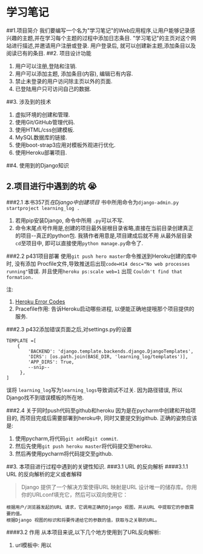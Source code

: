 # 学习笔记
##1.项目简介
我们要编写一个名为"学习笔记"的Web应用程序,让用户能够记录感兴趣的主题,并在学习每个主题的过程中添加日志条目.
"学习笔记"的主页对这个网站进行描述,并邀请用户注册或登录. 用户登录后, 就可以创建新主题,添加条目以及阅读已有的条目.
##2. 项目设计功能
1. 用户可以注册,登陆和注销.
2. 用户可以添加主题, 添加条目(内容), 编辑已有内容.
3. 禁止未登录的用户访问除主页以外的页面.
4. 已登陆用户只可访问自己的数据.

##3. 涉及到的技术
1. 虚拟环境的创建和管理.
2. 使用Git/GitHub管理代码.
3. 使用HTML/css创建模板.
4. MySQL数据库的链接.
5. 使用boot-strap3应用对模板外观进行优化.
6. 使用Heroku部署项目.

##4. 使用到的Django知识



## 2.项目进行中遇到的坑 :sob:
###2.1 本书357页*在Django中创建项目*
书中所用命令为`django-admin.py startproject learning_log .`
 1. 若用pip安装Django, 命令中所用 `.py`可以不写.
 2. 命令末尾点号作用是,创建的项目最外层根目录省略,直接在当前目录创建真正的项目--真正的python包. 我猜作者用意是,项目建成后就不用
从最外层目录`cd`至项目中, 即可以直接使用`python manage.py`命令了.

###2.2 p431项目部署
 使用`git push hero master`命令推送到Heroku创建的库中时, 没有添加 Procfile文件,导致推送后出现` code=H14 desc="No web processes running" `错误.  并且使用`heroku ps:scale web=1` 出现 `Couldn't find that formation.`
  
  注:
 1. [Heroku Error Codes](https://devcenter.heroku.com/articles/error-codes#h14-no-web-dynos-running)
 2. Pracefile作用: 告诉Heroku启动哪些进程, 以便能正确地提哦那个项目提供的服务.
 
###2.3 p432添加错误页面之后,对settings.py的设置
```
TEMPLATE =[
    { 
        'BACKEND': 'django.template.backends.django.DjangoTemplates',
        'DIRS': [os.path.join(BASE_DIR, 'learning_log/templates')],
        'APP_DIRS': True,
        --snip--
     },
]
```
误将 `learning_log`写为`learning_logs`导致调试不过关. 因为路径错误, 所以Django找不到错误模板的所在地.

###2.4 关于同时push代码至github和heroku
因为是在pycharm中创建和开始项目的, 而项目完成后需要部署到heroku中, 同时又要提交到github. 正确的姿势应该是:
 1. 使用pycharm,将代码`git add`和`git commit`.
 2. 然后先使用`git push heroku master`将代码提交至heroku.
 3. 然后再使用pycharm将代码提交至github.
 
##3. 本项目进行过程中遇到的关键性知识.
###3.1 URL 的反向解析
####3.1.1 URL 的反向解析的定义或者解释
> Django 提供了一个解决方案使得URL 映射是URL 设计唯一的储存库。你用你的URLconf填充它，然后可以双向使用它：

    根据用户/浏览器发起的URL 请求，它调用正确的Django 视图，并从URL 中提取它的参数需要的值。
    根据Django 视图的标识和将要传递给它的参数的值，获取与之关联的URL。

####3.2 作用
从本项目来说,以下几个地方使用到了URL反向解析:
 1. url模板中: 用以

